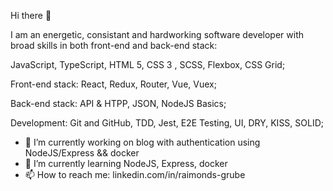 Hi there 👋

I am an energetic, consistant and hardworking software developer with broad skills in both front-end and back-end stack: 

JavaScript,
TypeScript,
HTML 5, CSS 3 , SCSS, Flexbox, CSS Grid;

Front-end stack:
React, Redux, Router,
Vue, Vuex;

Back-end stack:
API & HTPP,
JSON,
NodeJS Basics;

Development:
Git and GitHub,
TDD, 
Jest,
E2E Testing,
UI,
DRY, KISS, SOLID;




- 🔭 I’m currently working on blog with authentication using NodeJS/Express && docker
- 🌱 I’m currently learning NodeJS, Express, docker
- 📫 How to reach me: linkedin.com/in/raimonds-grube

